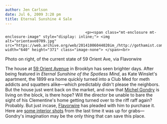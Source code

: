 ```yaml
---
author: Jen Carlson
date: Jul 6, 2009 3:28 pm
title: Eternal Sunshine 4 Sale
---
```


	
										<p><span class="mt-enclosure mt-enclosure-image" style="display: inline;"> <img alt="orientave0709.jpg" src="https://web.archive.org/web/20141006044020im_/http://gothamist.com/attachments/arts_jen/orientave0709.jpg" width="640" height="371" class="image-none"> </span><br>
<span class="photo_caption">Photo on right, of the current state of 59 Orient Ave, via Flavorwire</span></p>

<p>The house at <a href="https://web.archive.org/web/20141006044020/http://gothamist.com/tags/eternalsunshineofthespotlessmind">59 Orient Avenue</a> in Brooklyn has seen brighter days. After being featured in <em>Eternal Sunshine of the Spotless Mind</em>, as Kate Winslet&apos;s apartment, the 1899 era home quickly turned into a Club Med for meth addicts and squatters alike&#x2014;which predictably didn&apos;t please the neighbors. But the house just went back on the market, and now that <a href="https://web.archive.org/web/20141006044020/http://gothamist.com/tags/michelgondry">Michel Gondry</a> is living on the block, is there hope? Will the director be unable to bare the sight of his Clementine&apos;s home getting turned over to the riff raff again? Probably. But just incase, <a href="https://web.archive.org/web/20141006044020/http://flavorwire.com/28010/an-open-letter-to-michel-gondry-buy-this-house">Flavorwire</a> has pleaded with him to purchase it. Here are <a href="https://web.archive.org/web/20141006044020/http://gowanuslounge.blogspot.com/2008/02/house-of-day-orient-avenue-fixer-upper.html">some interior shots</a> from the last time it was up for grabs&#x2014;Gondry&apos;s imagination may be the only thing that can save this place.</p>					
										
									
				
